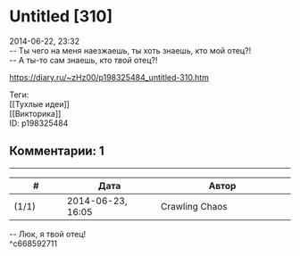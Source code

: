 Untitled [310]
==============

  
2014-06-22, 23:32  
 -- Ты чего на меня наезжаешь, ты хоть знаешь, кто мой отец?!   
 -- А ты-то сам знаешь, кто  *твой*  отец?!   
  
<https://diary.ru/~zHz00/p198325484_untitled-310.htm>  
  
Теги:  
[[Тухлые идеи]]  
[[Викторика]]  
ID: p198325484  


Комментарии: 1
--------------

  


---



|         #         |              Дата              |                     Автор                     |           ID           |
| --- | --- | --- | --- |
| (1/1) | 2014-06-23, 16:05 | Crawling Chaos | c668592711 |

  
 -- Люк, я твой отец!   
 ^c668592711
